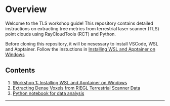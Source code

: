 # Overview

Welcome to the TLS workshop guide! This repository contains detailed instructions on extracting tree metrics from terrestrial laser scanner (TLS) point clouds using RayCloudTools (RCT) and Python. 

Before cloning this repository, it will be nesessary to install VSCode, WSL and Apptainer. Follow the instuctions in [Installing WSL and Apptainer on Windows](1_WSL_Install.md)


## Contents

1. [Workshop 1: Installing WSL and Apptainer on Windows](1_WSL_Install.md)
2. [Extracting Dense Voxels from RIEGL Terrestrial Scanner Data](2_RayCloudTools.md)
3. [Python notebook for data analysis](3_.md)


---
